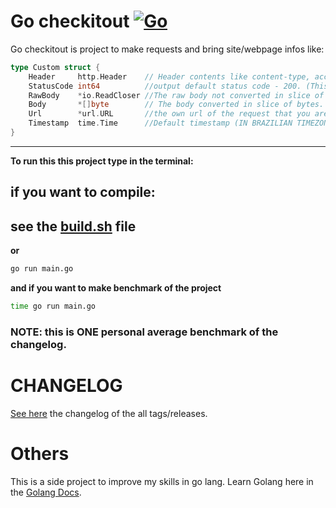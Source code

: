 # Go checkitout [![Go](https://github.com/Leoff00/gocheckitout/actions/workflows/build.yml/badge.svg?branch=main)](https://github.com/Leoff00/gocheckitout/actions/workflows/build.yml)

Go checkitout is project to make requests and bring site/webpage infos like:

```Go
type Custom struct {
	Header     http.Header    // Header contents like content-type, accept, etc...
	StatusCode int64          //output default status code - 200. (This app only returns 200 if OK, if don't will return the specified configurated status code from errors.)
	RawBody    *io.ReadCloser //The raw body not converted in slice of byte, giving an options to optimize the request body as you want
	Body       *[]byte        // The body converted in slice of bytes.
	Url        *url.URL       //the own url of the request that you are specifying in the dummy text file.
	Timestamp  time.Time      //Default timestamp (IN BRAZILIAN TIMEZONE) of the moment of request.
}

```

---

**To run this this project type in the terminal:**

## if you want to compile:

## see the [build.sh](https://github.com/Leoff00/gocheckitout/blob/dev_1.1.0/build.sh) file

**or**

```sh
go run main.go
```

**and if you want to make benchmark of the project**

```sh
time go run main.go
```

### NOTE: this is ONE personal average benchmark of the changelog.

#

# CHANGELOG

[See here](https://github.com/Leoff00/gocheckitout/releases) the changelog of the all tags/releases.

#

# Others

This is a side project to improve my skills in go lang. Learn Golang here in the [Golang Docs](https://go.dev/doc/).

